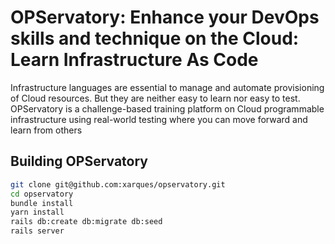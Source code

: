 OPServatory: Enhance your DevOps skills and technique on the Cloud: Learn Infrastructure As Code
================================================================================================
Infrastructure languages are essential to manage and automate provisioning of Cloud resources. But they are neither easy to learn nor easy to test.
OPServatory is a challenge-based training platform on Cloud programmable infrastructure using real-world testing where you can move forward and learn from others

Building OPServatory
--------------------

```bash
git clone git@github.com:xarques/opservatory.git
cd opservatory
bundle install
yarn install
rails db:create db:migrate db:seed
rails server
```
